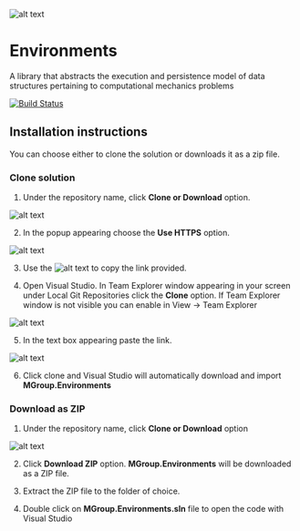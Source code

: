 ![alt text](http://mgroup.ntua.gr/wp-content/uploads/2018/05/MGroup52.png "MGroup")

# Environments
A library that abstracts the execution and persistence model of data structures pertaining to computational mechanics problems

[![Build Status](https://dev.azure.com/mgroupntua/MSolve/_apis/build/status/mgroupntua.Environments?branchName=develop)](https://dev.azure.com/mgroupntua/MSolve/_build/latest?definitionId=18&branchName=develop)

## Installation instructions
You can choose either to clone the solution or downloads it as a zip file.

### Clone solution
1. Under the repository name, click **Clone or Download** option.

![alt text](https://github.com/mgroupntua/MSolve.Edu/blob/master/Images/CloneOrDownload.png "1")

2. In the popup appearing choose the **Use HTTPS** option.

![alt text](https://github.com/mgroupntua/MSolve.Edu/blob/master/Images/2.png "2")

3. Use the ![alt text](https://github.com/mgroupntua/MSolve.Edu/blob/master/Images/3.png "3") to copy the link provided.

4. Open Visual Studio. In Team Explorer window appearing in your screen under Local Git Repositories click the **Clone** option. If Team Explorer window is not visible you can enable in View -> Team Explorer

  ![alt text](https://github.com/mgroupntua/MSolve.Edu/blob/master/Images/4.png "4")
  
5. In the text box appearing paste the link.

 ![alt text](https://github.com/mgroupntua/MSolve.Edu/blob/master/Images/5.png "5")

6. Click clone and Visual Studio will automatically download and import **MGroup.Environments**


### Download as ZIP
1. Under the repository name, click **Clone or Download** option

![alt text](https://github.com/mgroupntua/MSolve.Edu/blob/master/Images/CloneOrDownload.png "1")

2. Click **Download ZIP** option. **MGroup.Environments** will be downloaded as a ZIP file.

3. Extract the ZIP file to the folder of choice.

4. Double click on **MGroup.Environments.sln** file to open the code with Visual Studio
